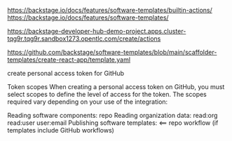 https://backstage.io/docs/features/software-templates/builtin-actions/
https://backstage.io/docs/features/software-templates/

https://backstage-developer-hub-demo-project.apps.cluster-tqg9r.tqg9r.sandbox1273.opentlc.com/create/actions

https://github.com/backstage/software-templates/blob/main/scaffolder-templates/create-react-app/template.yaml

create personal access token for GitHub


Token scopes
When creating a personal access token on GitHub, you must select scopes to define the level of access for the token. The scopes required vary depending on your use of the integration:

Reading software components:
    repo
Reading organization data:
    read:org
    read:user
    user:email
Publishing software templates:    <==
    repo
    workflow (if templates include GitHub workflows)